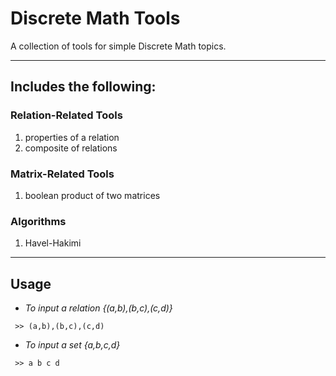 # Discrete Math Tools
A collection of tools for simple Discrete Math topics.

---

## Includes the following:
### Relation-Related Tools
1. properties of a relation
2. composite of relations

### Matrix-Related Tools
1. boolean product of two matrices

### Algorithms
1. Havel-Hakimi

---
## Usage
- *To input a relation {(a,b),(b,c),(c,d)}*
<pre><code> >> (a,b),(b,c),(c,d)
</code></pre>

- *To input a set {a,b,c,d}*
<pre><code> >> a b c d
</code></pre>




